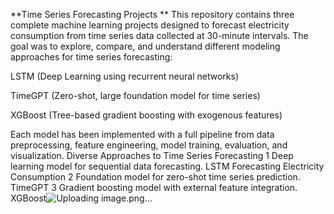 **Time Series Forecasting Projects
**
This repository contains three complete machine learning projects designed to forecast electricity consumption from time series data collected at 30-minute intervals. The goal was to explore, compare, and understand different modeling approaches for time series forecasting:

LSTM (Deep Learning using recurrent neural networks)

TimeGPT (Zero-shot, large foundation model for time series)

XGBoost (Tree-based gradient boosting with exogenous features)

Each model has been implemented with a full pipeline from data preprocessing, feature engineering, model training, evaluation, and visualization.
Diverse Approaches to Time Series Forecasting
1
Deep learning model for sequential data forecasting.
LSTM
Forecasting Electricity Consumption
2
Foundation model for zero-shot time series prediction.
TimeGPT
3
Gradient boosting model with external feature integration.
XGBoost![Uploading image.png…]()

